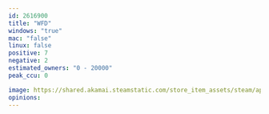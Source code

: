 ```yaml
---
id: 2616900
title: "WFD"
windows: "true"
mac: "false"
linux: false
positive: 7
negative: 2
estimated_owners: "0 - 20000"
peak_ccu: 0

image: https://shared.akamai.steamstatic.com/store_item_assets/steam/apps/2616900/header.jpg?t=1698728518
opinions:
---
```

